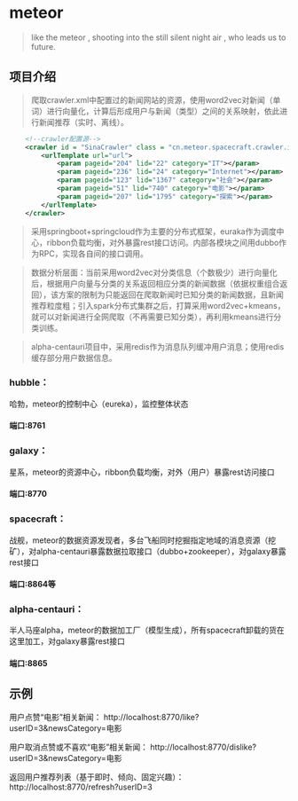 # meteor
> like the meteor , shooting into the still silent night air , who leads us to future.
## 项目介绍
>爬取crawler.xml中配置过的新闻网站的资源，使用word2vec对新闻（单词）进行向量化，计算后形成用户与新闻（类型）之间的关系映射，依此进行新闻推荐（实时、离线）。
```xml
    <!--crawler配置源-->
    <crawler id = "SinaCrawler" class = "cn.meteor.spacecraft.crawler.impl.SinaCrawler" >
        <urlTemplate url="url">
            <param pageid="204" lid="22" category="IT"></param>
            <param pageid="236" lid="24" category="Internet"></param>
            <param pageid="123" lid="1367" category="社会"></param>
            <param pageid="51" lid="740" category="电影"></param>
            <param pageid="207" lid="1795" category="探索"></param>
        </urlTemplate>
    </crawler>
```

>采用springboot+springcloud作为主要的分布式框架，euraka作为调度中心，ribbon负载均衡，对外暴露rest接口访问。内部各模块之间用dubbo作为RPC，实现各自间的接口调用。

>数据分析层面：当前采用word2vec对分类信息（个数极少）进行向量化后，根据用户向量与分类的关系返回相应分类的新闻数据（依据权重组合返回），该方案的限制为只能返回在爬取新闻时已知分类的新闻数据，且新闻推荐粒度粗；引入spark分布式集群之后，打算采用word2vec+kmeans，就可以对新闻进行全网爬取（不再需要已知分类），再利用kmeans进行分类训练。

>alpha-centauri项目中，采用redis作为消息队列缓冲用户消息；使用redis缓存部分用户数据信息。
### hubble：
哈勃，meteor的控制中心（eureka），监控整体状态
#### 端口:8761
### galaxy：
星系，meteor的资源中心，ribbon负载均衡，对外（用户）暴露rest访问接口
#### 端口:8770
### spacecraft：
战舰，meteor的数据资源发现者，多台飞船同时挖掘指定地域的消息资源（挖矿），对alpha-centauri暴露数据拉取接口（dubbo+zookeeper），对galaxy暴露rest接口
#### 端口:8864等
### alpha-centauri：
半人马座alpha，meteor的数据加工厂（模型生成），所有spacecraft卸载的货在这里加工，对galaxy暴露rest接口
#### 端口:8865
## 示例
用户点赞“电影”相关新闻：
http://localhost:8770/like?userID=3&newsCategory=电影

用户取消点赞或不喜欢“电影”相关新闻：
http://localhost:8770/dislike?userID=3&newsCategory=电影

返回用户推荐列表（基于即时、倾向、固定兴趣）：
http://localhost:8770/refresh?userID=3
